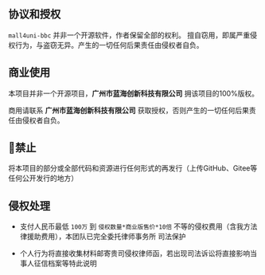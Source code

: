 ## 协议和授权

`mall4uni-bbc` 并非一个开源软件，作者保留全部的权利。 擅自窃用，即属严重侵权行为，与盗窃无异。产生的一切任何后果责任由侵权者自负。

## 商业使用

本项目并非一个开源项目，**广州市蓝海创新科技有限公司** 拥该项目的100%版权。

商用请联系 **广州市蓝海创新科技有限公司** 获取授权，否则产生的一切任何后果责任由侵权者自负。

## 🚫禁止

将本项目的部分或全部代码和资源进行任何形式的再发行（上传GitHub、Gitee等任何公开发行的地方）

## 侵权处理

- 支付人民币最低 `100万` 到 `侵权数量*商业版售价*10倍` 不等的侵权费用（含我方法律援助费用），本团队已完全委托律师事务所 司法保护

- 个人行为将直接收集材料邮寄贵司侵权律师函，若出现司法诉讼将直接影响当事人征信档案等特此说明